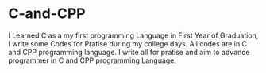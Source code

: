 # C-and-CPP
I Learned C as a my first programming Language in First Year of Graduation, I write some Codes for Pratise during my college days.
All codes are in C and CPP programming language.
I write all for pratise and aim to advance programmer in C and CPP programming Language.
